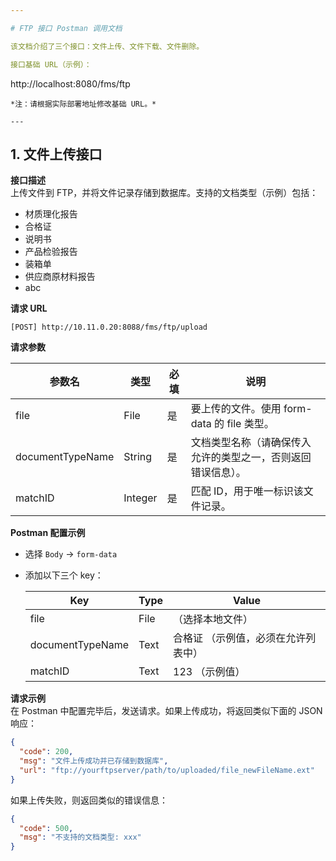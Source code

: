 ```yaml
---

# FTP 接口 Postman 调用文档

该文档介绍了三个接口：文件上传、文件下载、文件删除。

接口基础 URL（示例）：
```
http://localhost:8080/fms/ftp
```  
*注：请根据实际部署地址修改基础 URL。*

---
```


## 1. 文件上传接口

**接口描述**  
上传文件到 FTP，并将文件记录存储到数据库。支持的文档类型（示例）包括：
- 材质理化报告
- 合格证
- 说明书
- 产品检验报告
- 装箱单
- 供应商原材料报告
- abc

**请求 URL**
```
[POST] http://10.11.0.20:8088/fms/ftp/upload
```

**请求参数**

| 参数名             | 类型         | 必填 | 说明                                                         |
|------------------|------------|-----|------------------------------------------------------------|
| file             | File       | 是  | 要上传的文件。使用 form-data 的 file 类型。                     |
| documentTypeName | String     | 是  | 文档类型名称（请确保传入允许的类型之一，否则返回错误信息）。     |
| matchID          | Integer    | 是  | 匹配 ID，用于唯一标识该文件记录。                               |

**Postman 配置示例**
- 选择 `Body` → `form-data`
- 添加以下三个 key：

  | Key                | Type      | Value                             |
    |-------------------|-----------|-----------------------------------|
  | file              | File      | （选择本地文件）                   |
  | documentTypeName  | Text      | 合格证 （示例值，必须在允许列表中） |
  | matchID           | Text      | 123 （示例值）                     |

**请求示例**  
在 Postman 中配置完毕后，发送请求。如果上传成功，将返回类似下面的 JSON 响应：

```json
{
  "code": 200,
  "msg": "文件上传成功并已存储到数据库",
  "url": "ftp://yourftpserver/path/to/uploaded/file_newFileName.ext"
}
```

如果上传失败，则返回类似的错误信息：

```json
{
  "code": 500,
  "msg": "不支持的文档类型: xxx"
}
```
